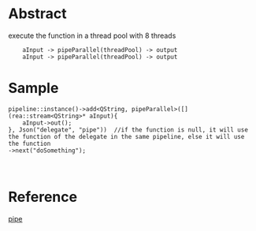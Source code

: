 # Abstract
execute the function in a thread pool with 8 threads
```
    aInput -> pipeParallel(threadPool) -> output
    aInput -> pipeParallel(threadPool) -> output
```

# Sample
```
pipeline::instance()->add<QString, pipeParallel>([](rea::stream<QString>* aInput){
    aInput->out();
}, Json("delegate", "pipe"))  //if the function is null, it will use the function of the delegate in the same pipeline, else it will use the function
->next("doSomething");
```  
</br>

# Reference
[pipe](pipe.md)